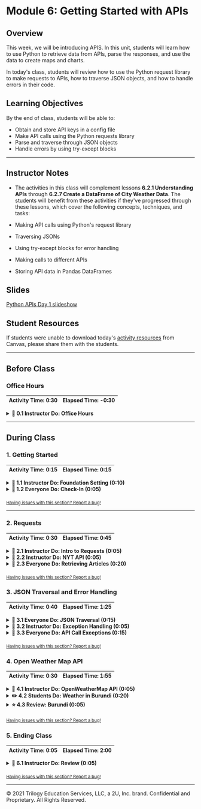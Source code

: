 # Module 6: Getting Started with APIs

## Overview

This week, we will be introducing APIS. In this unit, students will learn how to use Python to retrieve data from APIs, parse the responses, and use the data to create maps and charts.

In today's class, students will review how to use the Python request library to make requests to APIs, how to traverse JSON objects, and how to handle errors in their code.

## Learning Objectives

By the end of class, students will be able to:

* Obtain and store API keys in a config file
* Make API calls using the Python requests library
* Parse and traverse through JSON objects
* Handle errors by using try-except blocks

- - -

## Instructor Notes

* The activities in this class will complement lessons **6.2.1 Understanding APIs** through **6.2.7 Create a DataFrame of City Weather Data**. The students will benefit from these activities if they've progressed through these lessons, which cover the following concepts, techniques, and tasks:

 * Making API calls using Python's request library
 * Traversing JSONs
 * Using try-except blocks for error handling
 * Making calls to different APIs
 * Storing API data in Pandas DataFrames

## Slides
[Python APIs Day 1 slideshow](https://docs.google.com/presentation/d/1QCkmr1oyfhoaurWZ1ziVsRyrET-ZSfvgW2biYQyMUhw/edit?usp=sharing)

## Student Resources

If students were unable to download today's [activity resources](https://2u-data-curriculum-team.s3.amazonaws.com/data-viz-online-lesson-plans/06-Lessons/6-1-Student_Resources.zip) from Canvas, please share them with the students. 

- - -

## Before Class

### Office Hours

| Activity Time:       0:30 |  Elapsed Time:      -0:30  |
|---------------------------|---------------------------|

<details>
  <summary><strong> 📣 0.1 Instructor Do: Office Hours</strong></summary>

* Before you begin class, hold office hours. Office hours should be driven by students. Encourage students to take full advantage of office hours by reminding them that this is their time to ask questions and get assistance from instructional staff as they learn new concepts.

* Expect that students may ask for assistance. For example:

  * Further review on a particular subject
  * Debugging assistance
  * Help with computer issues
  * Guidance with a particular tool

</details>

- - -

## During Class

### 1. Getting Started

| Activity Time:       0:15 |  Elapsed Time:      0:15  |
|---------------------------|---------------------------|

<details>
 <summary><strong>📣 1.1 Instructor Do: Foundation Setting (0:10)</strong></summary>

* Welcome students to class.

* Direct students to post individual questions in Slack to be addressed by you and/or your TAs at the end of class.

* Open the slideshow and use slides 1-11 to walk through the foundation setting with your class.

* **Big Picture:** This is an opportunity for students to zoom out and see the big picture of where they are in the program. Take a moment to mention some real-world examples that show the value of what they’re learning this week.

* **Boot Camp Pointers:** Talk through some of the key logistical items that will help students stay on track. This is an opportunity to speak to what students may need when they're at this particular point of the program.

* **This Week - Python APIs:** Talk through the key skills that students will learn this week.

 * Let the students know that they will set the foundation for an important skill: using third-party resources, such as the New York Times API and the OpenWeatherMap API, for data analysis.

* **This Week's Challenge:** Students will use the weather data they retrieve throughout this module to help update an application currently in beta testing. Students will add weather descriptions to the existing data, then ask beta testers to use input statements to filter data for their weather preferences; then, these preferences will be used to identify potential travel destinations and nearby hotels, which will be used to create a travel itinerary. Students will use the Google Maps Directions API to create a travel route and marker layer map for their users.

* **Career Connection:** Let students know that many of them will use the skills covered this week throughout their careers. It's important for them to know the "why." Give examples of when they may be used in work or when you’ve used those skills in your workplace.

* **How to Succeed This Week:** Remind your students that they may have moments of frustration this week as they begin the course, learn something new, and learn how to budget their time. These moments are great for deepening their knowledge. Use the slide material to outline some of the topics that they may find tricky in this module. Consider sharing something about your personal learning journey. It helps students recognize that everyone starts somewhere and that they are not alone.

* **Today's Objectives:** Now, outline the concepts that will be covered in today's lesson. Remind students that they can find the relevant activity files in the Getting Ready for Class page of their course content.

</details>

<details>
 <summary><strong>🎉  1.2 Everyone Do: Check-In (0:05)</strong></summary>

* Ask the class the following questions and call on students for answers:

   * **Q:** How are you feeling about your progress so far?

   * **A:** Let them know that we are starting to build their skillset. It’s also okay to feel overwhelmed as long as you don’t give up.

   * **Q:** How comfortable do you feel with this topic?

   * **A:** Let's do "fist to five" together. If you are not feeling confident, hold up a fist (0). If you feel very confident, hold up an open hand (5).

</details>

<sub>[Having issues with this section? Report a bug!](https://bit.ly/38pCoPK)</sub>

- - -

### 2. Requests

| Activity Time:       0:30 |  Elapsed Time:      0:45  |
|---------------------------|---------------------------|

<details>
 <summary><strong>📣 2.1 Instructor Do: Intro to Requests (0:05)</strong></summary>

* You can use slides 13-15 to accompany the beginning of this activity.

* Explain that for this class, we will use Python's `requests` library to interact with web servers.

* The `requests.get()` function is used to interact with a URL-based API query. It navigates to the URL and then attempts to retrieve the response from the webpage.

* In most cases, we can expect the `requests.get()` function to return a `response` object that contains the JSON (or some other highly parsable text format) response from the API.

* In order to interpret and analyze the `response` object, we will use the `.json()` function to interact with our other Python libraries.

* For this demonstration, open up [01-Ins_RequestsIntro/Ins_Requests_Demo.ipynb](Activities/01-Ins_RequestsIntro/Solved/Ins_Requests_Demo.ipynb) in Jupyter Notebook. As you go through the code, explain to the students:

   * `import requests` to pull the Requests library into Python. This will allow the code to make API calls and collect data from a server.

   * `import json` allows Python to pull in and parse JSON objects.

   * The `url` variable contains the SpaceX URL that the class visited within a string.

* Explain that `requests.get(url)` sends a `GET` request to the URL passed as a parameter. Remind students that this means that the program is _requesting_ the information stored at this URL.

   ![Basic Call](Images/01-RequestsIntro_BasicCall.png)

* Explain that `requests.get(url)` returns a response object containing a lot of information about the server's response, but it does not seem to include the JSON requested.

   ![Response Object](Images/01-RequestsIntro_ResponseObject.png)

* The `.json()` call must be used to convert that response object into the JSON format.

* Point out how the JSON response is contained within one massive block of text, which makes it very hard to understand or read through. We can address this by using the `json.dumps()` method to "pretty print" the response.

   ![Pretty Print](Images/01-RequestsIntro_PrettyPrint.png)

* Send out the notebook [01-Ins_RequestsIntro/Ins_Requests_Demo.ipynb](Activities/01-Ins_RequestsIntro/Solved/Ins_Requests_Demo.ipynb) for students to refer to later.

* Ask the class the following questions:

   * **Q:** Where was this used before?

   * **A:** Retrieving a response with the `get()` method was used in Lesson 6.2.4.

   * **Q:** How does this activity equip us for the Challenge?

   * **A:** We will need to perform an API call to the OpenWeatherMap API to retrieve information.

   * **Q:** What can we do if we don't completely understand this?

   * **A:** We can refer to the lessons and reach out to the instructional staff.

* Answer any questions before proceeding to the student activity.

</details>

<details>
 <summary><strong>📣 2.2 Instructor Do: NYT API (0:05)</strong></summary>

* Use slides 16-20 to accompany the beginning of this demonstration.

* Explain that this exercise explores a full-featured, "real-world" API: the New York Times article API.

* **Note:** The New York times API requires users to register for an API key. Students should have signed up for an API key prior to class because it may take a bit of time to receive one. You can walk through the process of acquiring an API key if some students still need to do so.

* First, create an account with NYT by filling out this [form](https://developer.nytimes.com/accounts/create).

   ![NYT Create Account](Images/11-NYT_account.png)

* Navigate to the index of the email used to sign up, and activate the account.

* **Note:** Make sure that students check their spam folder for the email from The New York Times article API.

* Navigate back to the [sign-in page](https://developer.nytimes.com/accounts/login) and log in with the newly created account.

* Once students have successfully made a NYT account and logged in, it's time to create an app and obtain an API key.

* From the drop down on the top right next to their email, click on **Apps**.

   ![select apps](Images/11-select_apps.png)

* Click on **+New App**.

* This will bring you to the app creation page. Give the app any name. Scroll down to the **Article Search API** and select it.

   ![Article API](Images/11-article_api.png)

* Click **Create**.

* After the app is created, you will be redirected to the app page, which contains the API key. Explain to students that they will use this key to interact with the NYT API.

   ![NYT API Key](Images/11-NYT_api_key.png)

* Send out the [documentation](https://developer.nytimes.com/docs/articlesearch-product/1/overview) for the NYT API, and briefly review some of its features.

   ![NYT Docs](Images/11-NYTApi_Docs.png)

* Try not to delve too deeply into the documentation at this point; part of the next activity should have students reading through it in order to uncover the query strings that they need to create.

* Explain that it is always a better idea to save your API keys in a separate config file from the scripts that use them.

* This adds security to your scripting/programming by dissociating your personal information from your analysis.

* As an added bonus, you can add all of your API keys from different sites into a single config file that your different API query scripts point to.

* Point out that it is critical that you **never** publish your config files/API keys on Github.

* Many sites have a bandwidth limit that can easily be exceeded if more than one user uses the same API key. Additionally, some sites charge the user for each query.

* Open the [02-Ins_NYTAPI/Ins_NYT_API.ipynb](Activities/02-Ins_NYTAPI/Solved/Ins_NYT_API.ipynb) demo within an IDE, then run the application while explaining each part of the code.

* Highlight the use of the `config.py` file to store the `api_key` and reiterate that API keys should not be uploaded to GitHub. Although this API key is free, some services charge past a certain usage point. Therefore, students should protect them from public view. Instruct students to add `config.py` to their `.gitignore` file, or create environment variables for all homework and projects they will be saving to a repo.

 ![NYT API Code](Images/11-NYTApi_Code.png)

* Answer any questions before proceeding to the student activity.

</details>

<details>
 <summary><strong>🎉 2.3 Everyone Do: Retrieving Articles (0:20)</strong></summary>

* In this activity, the students are asked to create an application that grabs articles from the NYT API, stores them within a list, and prints snippets of the articles to the screen.

* Open up [03-Evr_RetrieveArticles/Stu_Retrieve_Articles.ipynb](Activities/03-Evr_RetrieveArticles/Solved/Stu_Retrieve_Articles.ipynb) within the console and run the application, showing students what they will be attempting to create.

   ![Retrieve Articles - Output](Images/12-RetrieveArticles_Output.png)

* Make sure students can download and open the [instructions](Activities/03-Evr_RetrieveArticles/README.md) and the [starter notebook](Activities/03-Evr_RetrieveArticles/Unsolved/Evr_Retrieve_Articles.ipynb) for this activity.

* Review the instructions with the students, then let them work on their solutions for 10 minutes.

* When time is complete, open the [starter notebook](Activities/03-Evr_RetrieveArticles/Unsolved/Evr_Retrieve_Articles.ipynb) and ask for volunteers to help you write the code to retrieve article snippets and the `web_url`. If there are no volunteers, open [Evr_Retrieve_Articles.ipynb](Activities/03-Evr_RetrieveArticles/Solved/Evr_Retrieve_Articles.ipynb) in Jupyter Notebook, then walk through how to retrieve article snippets and print the results, making sure to explain the following:

* We use various query parameters to build the query URL, including  the `api-key` that allows the code to query the server and  `q` for the keyword to **q**uery on `begin_date` and `end_date`, both with format YYYYMMDD.

* Retrieve articles using a `GET` request and convert to a json. Then parse the JSON to get the article list.

   ```python
   # Retrieve articles
   articles = requests.get(query_url).json()
   articles_list = articles["response"]["docs"]
   ```

* Use a `for` loop to loop through the articles and print out the snippets.

   ```python
   for article in articles_list:
      print(f'A snippet from the article: {article["snippet"]}')
      print('---------------------------')
   ```

* Use a `for` loop again, but this time access the key `web_url` to print out the `web_url` for each article.

   ```python
   # Print the web_url of each stored article
   print("Your Reading List")
   for article in articles_list:
      print(article["web_url"])
   ```

* Once the article snippets have been printed, let the students continue for 5 minutes to try to retrieve 30 results for the bonus.

* When time is up, ask for a volunteer to share how they were able to print and retrieve 30 results. If there are no volunteers, open [Evr_Retrieve_Articles.ipynb](Activities/03-Evr_RetrieveArticles/Solved/Evr_Retrieve_Articles.ipynb) and explain the following:

* Explain that each API call retrieves 10 articles by default. Each group of articles is called a _page_.

* If we want more articles, we need to tell the API to respond with _different pages_.

* To do this, we simply append a `page` parameter, which is equal to the number of the page we want to retrieve.

* We build out our query string as before, but this time we add a new parameter for the page.

   ```python
   # loop through pages 0-2
   for page in range(0, 3):
      query_url = f"{url}api-key={api_key}&q={query}&begin_date={begin_date}&end_date={end_date}"
      # create query with page number
      query_url = f"{query_url}&page={str(page)}"
      articles = requests.get(query_url).json()
   ```

* We use `time.sleep(1)` to create an interval between queries to stay within the API limits and print out the results.

   ```python
   # Add a one second interval between queries to stay within API query limits
      time.sleep(1)
      # loop through the response and append each article to the list
      for article in articles["response"]["docs"]:
         articles_list.append(article)
   ```

* Send out the [Evr_Retrieve_Articles.ipynb](Activities/03-Evr_RetrieveArticles/Solved/Stu_Retrieve_Articles.ipynb) file for students to refer to later.

* Answer any questions before moving on to the next activity.

</details>

<sub>[Having issues with this section? Report a bug!](https://bit.ly/3i2qfDB)</sub>


### 3. JSON Traversal and Error Handling

| Activity Time:  0:40 |  Elapsed Time: 1:25  |
|----------------------|----------------------|

<details>
   <summary><strong>🎉 3.1 Everyone Do: JSON Traversal (0:15)</strong></summary>

* Use slides 1-5 to introduce the class to the activity.

* In this exercise, students will load in a JSON response file from YouTube and retrieve information related to the video by traversing the JSON.

* The students will work independently for the first 5-10 minutes before participating in student-led live coding.

* Open [04-Evr_JSONTraversalReview/youtube_response.json](Activities/04-Evr_JSONTraversalReview/Resources/youtube_response.json) with a text editor to show the class what JSON file they will be working with.

   ![JSON Traversal - YouTube Response](Images/01-JSONReview_JSON.png)

* Make sure students can download and open the [instructions](Activities/04-Evr_JSONTraversalReview/README.md), [JSON file](Activities/04-Evr_JSONTraversalReview/Resources/youtube_response.json), and the [starter notebook](Activities/04-Evr_JSONTraversalReview/Unsolved/Stu_JSON_Traversal.ipynb).

* Let students work on their solution in the main classroom for 5 minutes, then open up the [starter notebook](Activities/04-Evr_JSONTraversalReview/Unsolved/Stu_JSON_Traversal.ipynb) and ask for volunteers to help you code to retrieve the video's title.

* Next, have another volunteer help you code to retrieve the video's rating.

* Continue this process until the solution is complete.

   ![JSON Traversal Code](Images/01-JSONReview_Code.png)

* Send the students the [Stu_JSON_Traversal solution file](Activities/04-Evr_JSONTraversalReview/Solved/Evr_JSON_Traversal.ipynb) for them to review later.

* Answer any question before proceeding to the next activity.

</details>

<details>
   <summary><strong>📣 3.2 Instructor Do: Exception Handling (0:05)</strong></summary>

* Ask a student to explain what would happen if an application tried to look up a key within a dictionary that doesn't exist.

* If a simple key lookup is performed, such as `data["temp"]`, and the `"temp"` key doesn't exist, Python will throw an exception and terminate the program.

* Explain that this behavior makes sense in a basic application or script because the program may have incorrect/missing inputs.

 * However, when it comes to databases and API requests, missing values are very common. In these cases, our applications and scripts that use API calls are at risk of terminating prematurely.

* Point out that it does not make sense for an application to terminate itself just because a dictionary key doesn't exist. It would be much better to simply deal with the error than crash the app.

* Dealing with these kinds of errors is called exception handling, and thankfully Python has built-in tools to resolve these errors.

* Open [Ins_Exception.ipynb](Activities/05-Ins_ExceptionHandling/Solved/Ins_Exception.ipynb) within Jupyter Notebook to show how an exception error can be created.

* Point out that the `students` dictionary does not have a key for `"Jezebel"`. When the application tries to print `students["Jezebel"]`, Python will complain that the key doesn't exist.

* Run the code within the terminal to demonstrate the error.

   ![Exception Error](Images/07-Exception_Error.png)

* Open [Ins_ExceptionHandling.ipynb](Activities/05-Ins_ExceptionHandling/Solved/Ins_ExceptionHandling.ipynb) within Jupyter Notebook to show the class how to handle exception errors.

* Before discussing the code in detail, simply point out the `try`/ `except` keywords to the class. Briefly explain that these keywords let the application recover from errors like the one that killed the program before.

* Run the file to demonstrate that the final print statement executes, even though the `students["Jezebel"]` line throws an exception.

   ![Exception Error Handling](Images/07-Exception_DealtWith.png)

* Explain that `try` and `except` statements, like `for` and `if` statements, create new indented blocks.

* Python will try to run code in the `try` block, but if an exception arises, Python will then run the code inside the `except` block.

   ![Exception Handling Code](Images/07-Exception_Code.png)

* Take a moment to emphasize how powerful this is: `try-except` allows programmers to anticipate and recover from errors.

* Although optional, it is generally best practice to specify the exact errors to handle.

* In cases where the programmer wants to handle an error in a particular fashion, specifying the exception type is best practice.

* Especially in cases where a programmer wants to intercept any error, like for logging purposes, it is fine to catch a general exception.

* Students will know what exceptions to handle because the name of the exception that killed the program will be printed to the command line.

</details>

<details>
   <summary><strong>🎉 3.3 Everyone Do: API Call Exceptions (0:15)</strong></summary>

* In this exercise, as students make API calls, they’ll implement `try-except` blocks to narrow down a list of fictional characters to include only characters from Star Wars.

* The students will work independently for the first 5 minutes before participating in student-led live coding.

* Make sure the students can download and open the [instructions](Activities/06-Evr_API_Exceptions/README.md) and [starter notebook](Activities/06-Evr_API_Exceptions/Unsolved/api_exceptions.ipynb).

* Let the students work on their solution in the main classroom for 10 minutes, then open the [starter notebook](Activities/06-Evr_API_Exceptions/Unsolved/api_exceptions.ipynb) and ask for volunteers to help you code the `for` loop for each character and to create a search query.

* If there are no volunteers, open up [api_exceptions.ipnyb](Activities/06-Evr_API_Exceptions/Solved/api_exceptions.ipynb) in Jupyter Notebook, making sure to explain the following:

* Loop through each character in the list.

   ```python
   # Loop through each character
   for character in search_characters:
   ```

   * Make an API call for each character by appending the character to the URL.

   ```python
   # Create search query, make request and store in json
   query = url + character
   response = requests.get(query)
   response_json = response.json()
   ```

* Once the query has been created, let the students continue working for 5 minutes.

* When time is complete, ask for a volunteer to share their try-except blocks. If there are no volunteers, open up [api_exceptions.ipnyb](Activities/06-Evr_API_Exceptions/Solved/api_exceptions.ipynb) and run the code, making sure to explain the following:

* Use `try` to attempt to retrieve the height and mass of the character.

   ```python
   try:
      height.append(response_json['results'][0]['height'])
      mass.append(response_json['results'][0]['mass'])
      starwars_characters.append(character)
      print(f"{character} found! Appending stats")
   ```

* Use `except` to “pass” on characters that would return an error because they do not exist in the Star Wars Universe.

   ```python
   # Handle exceptions for characters not available in the Star Wars API
      except:
         # Append null values
         print("Character not found")
         pass
   ```

* Store the results in a DataFrame.

   ```python
   # Create DataFrame
   character_height = pd.DataFrame({
      'character': starwars_characters,
      'height': height,
      'mass': mass
   })
   character_height
   ```

* Send out the [api_exceptions.ipnyb](Activities/06-Evr_API_Exceptions/Solved/api_exceptions.ipynb) for students to refer to later.

* Ask the class the following questions and call on students for the answers:

   * **Q:** What would happen if every character was found in the API call?

   * **A:** The `except` block would not need to be run, since no error would have been triggered.

   * **Q:** What can we do if we don't completely understand this?

   * **A:** Review Lesson 6.3.6 Get the City Weather Data, where we use `try-except` blocks to handle invalid weather requests.

* Answer any question before proceeding to the next activity.

</details>

<sub>[Having issues with this section? Report a bug!](https://bit.ly/39kqcPM)</sub>


### 4. Open Weather Map API

| Activity Time:  0:30 |  Elapsed Time: 1:55  |
|----------------------|----------------------|

<details>
   <summary><strong>📣 4.1 Instructor Do: OpenWeatherMap API (0:05)</strong></summary>

* Explain that the next API that students will work with is the [OpenWeatherMap API](https://openweathermap.org/api), which provides various meteorological data for developers to use.

* Explain that, like the New York Times API, the OpenWeatherMap API requires users to [register](https://home.openweathermap.org/users/sign_up) for an API key.

* Briefly walk students through the [sign-up](https://home.openweathermap.org/users/sign_up) steps and make sure everyone has their API key in hand before moving on to the demonstration. **Note** Students should have signed up for an API key prior to class because it may take a bit of time to receive one. You can walk through the process of acquiring an API key if some students still need to do so.


   ![Getting an API Key is Easy](Images/03-OpenWeather_Signup.png)

* Remind students that it is good practice to use the `config.py` file to keep their api_keys private.

* Point out that the workflow for OpenWeatherAPI is the same as the other APIs we have previously covered.

* Open [Ins_OpenWeatherRequest.ipynb](Activities/07-Ins_OpenWeatherRequest/Solved/Ins_OpenWeatherRequest.ipynb) with Jupyter Notebook to show students what the application does.

   ![OpenWeather - Output](Images/03-OpenWeather_Output.png)

* Ask a student to explain what the question mark in the URL indicates, before explaining how the question mark represents the beginning of the query string.

* Ask a student to explain what they think the `query_url` is requesting before discussing how the `q` parameter allows the application to search for weather by city name.

* Ask a student to explain the logic of the rest of the file, and then explain how the rest of the file simply sends a `GET` request to the query URL, converts the response to JSON, and prints the result.

   ![OpenWeather - Code](Images/03-OpenWeather_Code.png)

* Ask the class the following questions:

   * **Q:** Where was this used before?

   * **A:** Interacting with the OpenWeatherMap API was used in Lesson 6.2.6.

   * **Q:** How does this activity equip us for the Challenge?

   * **A:** We will need to perform an API call to the OpenWeatherMap API to retrieve information.

   * **Q:** What can we do if we don't completely understand this?

   * **A:** We can refer to the lesson plan and reach out to the instructional staff.

</details>

<details>
   <summary><strong>✏️ 4.2 Students Do: Weather in Burundi (0:20)</strong></summary>

* **File:** [Stu_Burundi.ipynb](Activities/08-Stu_BurundiWeatherApp/Unsolved/Stu_Burundi.ipynb)

* **Instructions:** [README.md](Activities/08-Stu_BurundiWeatherApp/README.md)

* In this exercise, the students will be working with the OpenWeather API to create an application that provides the user with the current temperature in the largest city of Burundi.

* Before students complete this activity, show them the following image or [Stu_Burundi.ipynb](Activities/08-Stu_BurundiWeatherApp/Solved/Stu_Burundi.ipynb) in Jupyter Notebook so that students understand the expected output.

   ![Stu_Burundi Output](Images/04-Burundi_Output.png)

* Make sure the students can download and open the [instructions](Activities/08-Stu_BurundiWeatherApp/README.md) and [starter notebook](Activities/08-Stu_BurundiWeatherApp/Unsolved/Stu_Burundi.ipynb).

* Answer any questions before breaking the students out in groups.

* Divide students into groups of 3-5. They should work on the solution by themselves, but they can talk to others in their group to get tips.

* Let students know that they may be asked to share and walk through their work at the end of the activity.

</details>

<details>
   <summary><strong>⭐ 4.3 Review: Burundi  (0:05)</strong></summary>

* Once time is up, ask for volunteers to walk through their solution. Remind them that it is perfectly alright if they didn't finish the activity.

* To encourage participation, you can open the [starter notebook](Activities/08-Stu_BurundiWeatherApp/Unsolved/Stu_Burundi.ipynb) and ask students to help build the request URL.

* If there are no volunteers, open up [Stu_Burundi.ipynb](Activities/08-Stu_BurundiWeatherApp/Solved/Stu_Burundi.ipynb) in Jupyter Notebook and go over the solution file with the class, answering whatever questions students may have.

* Key points to cover when discussing this activity:

* When building the query URL, remind students that this is the most important part of making an API call because it determines what information will be returned by the request.

* The `units` query parameter: Remind students that they simply need to dig through documentation to find "options" like this. Encourage them to spend a lot of time reading the documentation of an API before writing code, as this will save them time.

   ![Burundi Code](Images/04-Burundi_Code.png)

* Send out [Stu_Burundi.ipynb](Activities/08-Stu_BurundiWeatherApp/Solved/Stu_Burundi.ipynb) for students to refer to later.

* Ask the class the following questions and call on students for the answers:

   * **Q:** How can we get the temperature in both Fahrenheit _and_ Celsius?

   * **A:** We create a list of units and loop through them while making a different API for each one and storing the results in a list. Then, we can access the list to print the results.

   * **Q:** What can we do if we don't completely understand this?

   * **A:** Review the Lesson 6.2.6 Get the City Weather Data.

* Answer any questions before ending class.


</details>

<sub>[Having issues with this section? Report a bug!](https://bit.ly/3q2PPLo)</sub>


### 5. Ending Class

| Activity Time:       0:05 |  Elapsed Time:      2:00  |
|---------------------------|---------------------------|

<details>
 <summary><strong>📣  6.1 Instructor Do: Review (0:05)</strong></summary>

* Before ending class, review the skills that were covered today and mention where in the module these skills are introduced.
 * Using the Python request library to make API calls was covered in **Lesson 6.2.3**.
 * Retrieving a response and getting data were covered in **Lesson 6.2.4**.
 * Parsing JSONS was covered in **Lesson 6.2.5**.
 * Try-except blocks were covered in **Lesson 6.2.6**.

* Answer any questions the students may have.

</details>

<sub>[Having issues with this section? Report a bug!](https://bit.ly/3pYAwDF)</sub>

- - -

© 2021 Trilogy Education Services, LLC, a 2U, Inc. brand.  Confidential and Proprietary.  All Rights Reserved.
